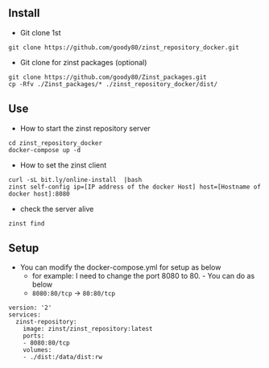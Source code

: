 

## Install
* Git clone 1st

```
git clone https://github.com/goody80/zinst_repository_docker.git
```

* Git clone for zinst packages (optional)
```
git clone https://github.com/goody80/Zinst_packages.git
cp -Rfv ./Zinst_packages/* ./zinst_repository_docker/dist/
```


## Use
* How to start the zinst repository server

```
cd zinst_repository_docker
docker-compose up -d
```

* How to set the zinst client

```
curl -sL bit.ly/online-install  |bash
zinst self-config ip=[IP address of the docker Host] host=[Hostname of docker host]:8080
```

* check the server alive

```
zinst find
```

## Setup
* You can modify the docker-compose.yml for setup as below
    * for example: I need to change the port 8080 to 80. - You can do as below
    * `8080:80/tcp` -> `80:80/tcp`

```
version: '2'
services:
  zinst-repository:
    image: zinst/zinst_repository:latest
    ports:
    - 8080:80/tcp
    volumes:
    - ./dist:/data/dist:rw
```
